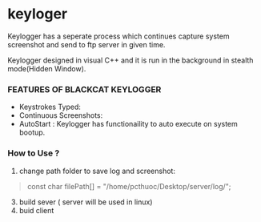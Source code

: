 # keyloger

Keylogger has a seperate process which continues capture system screenshot and send to ftp server in given time. 

Keylogger designed in visual C++ and it is run in the background in stealth mode(Hidden Window).
### FEATURES OF BLACKCAT KEYLOGGER

- Keystrokes Typed: 
- Continuous Screenshots: 
- AutoStart : Keylogger has functionaility to auto execute on system bootup.
### How to Use ?

1. change path folder to save log and screenshot:
 >const char filePath[] = "/home/pcthuoc/Desktop/server/log/";
3. build sever ( server will be used in linux)
4. buid client 


